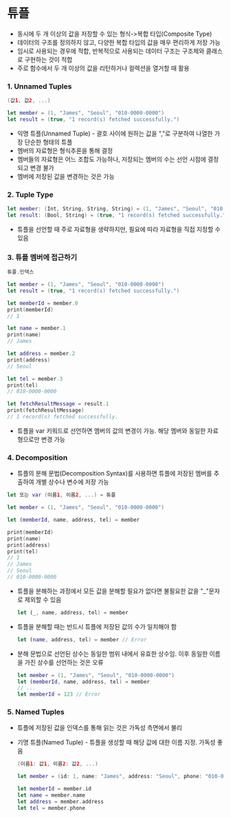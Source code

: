 # 튜플

- 동시에 두 개 이상의 값을 저장할 수 있는 형식->복합 타입(Composite Type)
- 데이터의 구조를 정의하지 않고, 다양한 복합 타입의 값을 매우 편리하게 저장 가능
- 임시로 사용되는 경우에 적합, 반복적으로 사용되는 데이터 구조는 구조체와 클래스로 구현하는 것이 적합
- 주로 함수에서 두 개 이상의 값을 리턴하거나 컬렉션을 열거할 때 활용 



### 1. Unnamed Tuples

```swift
(값1, 값2, ...)
```

```swift
let member = (1, "James", "Seoul", "010-0000-0000")
let result = (true, "1 record(s) fetched successfully.")
```

- 익명 튜플(Unnamed Tuple) - 괄호 사이에 원하는 값을 ","로 구분하여 나열한 가장 단순한 형태의 튜플
- 멤버의 자료형은 형식추론을 통해 결정
- 멤버들의 자료형은 어느 조합도 가능하나, 저장되는 멤버의 수는 선언 시점에 결정되고 변경 불가
- 멤버에 저장된 값을 변경하는 것은 가능



### 2. Tuple Type

```swift
let member: (Int, String, String, String) = (1, "James", "Seoul", "010-0000-0000")
let result: (Bool, String) = (true, "1 record(s) fetched successfully.")
```

- 튜플을 선언할 때 주로 자료형을 생략하지만, 필요에 따라 자료형을 직접 지정할 수 있음



### 3. 튜플 멤버에 접근하기

```swift
튜플.인덱스
```

```swift
let member = (1, "James", "Seoul", "010-0000-0000")
let result = (true, "1 record(s) fetched successfully.")

let memberId = member.0
print(memberId)
// 1

let name = member.1
print(name)
// James

let address = member.2
print(address)
// Seoul

let tel = member.3
print(tel)
// 010-0000-0000

let fetchResultMessage = result.1
print(fetchResultMessage)
// 1 record(s) fetched successfully.
```

- 튜플을 var 키워드로 선언하면 멤버의 값의 변경이 가능. 해당 멤버와 동일한 자료형으로만 변경 가능



### 4. Decomposition

- 튜플의 분해 문법(Decomposition Syntax)를 사용하면 튜플에 저장된 멤버를 추출하여 개별 상수나 변수에 저장 가능

```swift
let 또는 var (이름1, 이름2, ...) = 튜플
```

```swift
let member = (1, "James", "Seoul", "010-0000-0000")

let (memberId, name, address, tel) = member

print(memberId)
print(name)
print(address)
print(tel)
// 1
// James
// Seoul
// 010-0000-0000
```

- 튜플을 분해하는 과정에서 모든 값을 분해할 필요가 없다면 불필요한 값을 "_"문자로 제외할 수 있음

  ```swift
  let (_, name, address, tel) = member
  ```

- 튜플을 분해할 때는 반드시 튜플에 저장된 값의 수가 일치해야 함

  ```swift
  let (name, address, tel) = member // Error
  ```

- 분해 문법으로 선언된 상수는 동일한 범위 내에서 유효한 상수임. 이후 동일한 이름을 가진 상수를 선언하는 것은 오류

  ```swift
  let member = (1, "James", "Seoul", "010-0000-0000")
  let (memberId, name, address, tel) = member
  // ...
  let memberId = 123 // Error
  ```

  

### 5. Named Tuples

- 튜플에 저장된 값을 인덱스를 통해 읽는 것은 가독성 측면에서 불리

- 기명 튜플(Named Tuple) - 튜플을 생성할 때 해당 값에 대한 이름 지정. 가독성 좋음

  ```swift
  (이름1: 값1, 이름2: 값2, ...)
  ```

  ```swift
  let member = (id: 1, name: "James", address: "Seoul", phone: "010-0000-0000")
  
  let memberId = member.id
  let name = member.name
  let address = member.address
  let tel = member.phone
  ```

  




